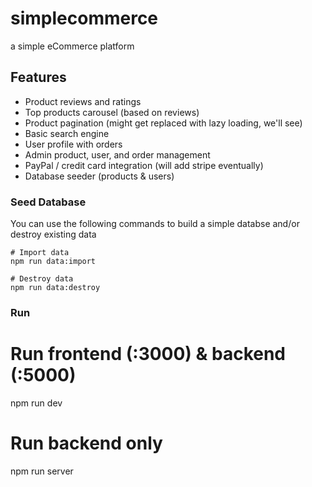 # simplecommerce
a simple eCommerce platform 

## Features

- Product reviews and ratings
- Top products carousel (based on reviews)
- Product pagination (might get replaced with lazy loading, we'll see)
- Basic search engine
- User profile with orders
- Admin product, user, and order management
- PayPal / credit card integration (will add stripe eventually)
- Database seeder (products & users)

### Seed Database
You can use the following commands to build a simple databse and/or destroy existing data

```
# Import data
npm run data:import

# Destroy data
npm run data:destroy
```


### Run
# Run frontend (:3000) & backend (:5000)
npm run dev

# Run backend only
npm run server
